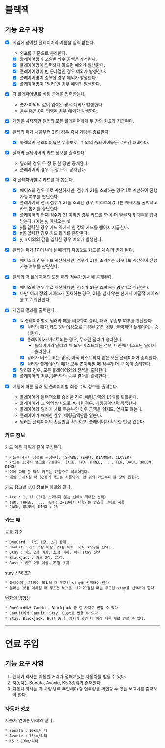 # 블랙잭

## 기능 요구 사항

- [x] 게임에 참여할 플레이어의 이름을 입력 받는다.
    - 쉼표를 기준으로 분리한다.
    - [x] 플레이어명에 포함된 좌우 공백은 제거된다.
    - [x] 플레이어명이 입력되지 않으면 예외가 발생한다.
    - [x] 플레이어명이 빈 문자열인 경우 예외가 발생한다.
    - [x] 플레이어명이 중복된 경우 예외가 발생한다.
    - [x] 플레이어명이 "딜러"인 경우 예외가 발생한다.

- [x] 각 플레이어별로 베팅 금액을 입력받는다.
    - 숫자 이외의 값이 입력된 경우 예외가 발생한다.
    - 음수 혹은 0이 입력된 경우 예외가 발생한다.

- [x] 게임을 시작하면 딜러와 모든 플레이어에게 두 장의 카드가 지급된다.

- [x] 딜러의 패가 처음부터 21인 경우 즉시 게임을 종료한다.
    - [x] 블랙잭인 플레이어들은 무승부로, 그 외의 플레이어들은 무조건 패배한다.

- [x] 딜러와 플레이어의 카드 정보를 출력한다.
    - 딜러의 경우 두 장 중 한 장만 공개된다.
    - 플레이어의 경우 두 장 모두 공개된다.

- [x] 각 플레이어별로 카드를 더 뽑는다.
    - [x] 에이스의 경우 11로 계산하지만, 점수가 21을 초과하는 경우 1로 계산하여 진행 가능 여부를 판단한다.
    - [x] 플레이어의 현재 점수가 21을 초과한 경우, 버스트되었다는 메세지를 출력하고 카드 뽑기를 중단한다.
    - [x] 플레이어의 현재 점수가 21 이하인 경우 카드를 한 장 더 받을지의 여부를 입력받는다. (예는 y, 아니오는 n)
    - [x] y를 입력한 경우 카드 덱에서 한 장의 카드를 뽑아서 지급한다.
    - [x] n을 입력한 경우 카드 뽑기를 중단한다.
    - [x] y, n 이외의 값을 입력한 경우 예외가 발생한다.

- [x] 딜러는 패가 17 이상이 될 때까지 자동으로 카드를 계속 더 받게 된다.
    - [x] 에이스의 경우 11로 계산하지만, 점수가 21을 초과하는 경우 1로 계산하여 진행 가능 여부를 판단한다.

- [x] 딜러와 각 플레이어의 모든 패와 점수가 동시에 공개된다.
    - [x] 에이스의 경우 11로 계산하지만, 점수가 21을 초과하는 경우 1로 계산한다.
    - [x] 다만, 여러 장의 에이스가 존재하는 경우, 21을 넘지 않는 선에서 가급적 에이스를 11로 계산한다.

- [x] 게임의 결과를 출력한다.
    - [x] 각 플레이어별로 딜러와 패를 비교하여 승리, 패배, 무승부 여부를 판단한다.
        - [x] 딜러의 패가 카드 3장 이상으로 구성된 21인 경우, 블랙잭인 플레이어는 승리한다.
        - [x] 플레이어가 버스트되는 경우, 무조건 딜러가 승리한다.
            - 플레이어와 딜러의 패 모두 버스트되는 경우, 나중에 버스트된 딜러가 승리한다.
        - [x] 딜러가 버스트되는 경우, 아직 버스트되지 않은 모든 플레이어가 승리한다.
        - [x] 딜러와 플레이어의 패가 모두 21이하일 때 점수가 더 큰 쪽이 승리한다.
    - [x] 딜러의 경우, 모든 플레이어와의 전적을 출력한다.
    - [x] 플레이어의 경우, 딜러와의 승부 결과를 출력한다.

- [x] 베팅에 따른 딜러 및 플레이어별 최종 수익 정보를 출력한다.
    - 플레이어가 블랙잭으로 승리한 경우, 베팅금액의 1.5배를 획득한다.
    - 플레이어가 그 외의 방식으로 승리한 경우, 베팅금액만큼 획득한다.
    - 플레이어와 딜러가 서로 무승부인 경우 금액을 잃지도, 얻지도 않는다.
    - 플레이어가 패배한 경우, 베팅금액만큼 잃는다.
    - 딜러는 플레이어의 손실만큼 획득하고, 플레이어가 획득한 만큼 잃는다.

### 카드 정보

카드 덱은 다음과 같이 구성된다.

```
* 카드는 4가지 심볼로 구성된다. (SPADE, HEART, DIAMOND, CLOVER)
* 카드는 13가지 랭크로 구성된다. (ACE, TWO, THREE, ..., TEN, JACK, QUEEN, KING)
* 이에 따라 한 팩의 카드는 52장으로 이루어진다. 
* 게임이 시작될 때 52장의 카드는 셔플되며, 맨 위의 카드부터 한 장씩 뽑힌다. 
```

카드 랭크별 숫자 정보는 아래와 같다.

```
* Ace : 1, 11 (21을 초과하지 않는 선에서 최대값 선택) 
* TWO, THREE, ..., TEN : 2~10까지 대응되는 번호를 그대로 사용
* JACK, QUEEN, KING : 10
```

### 카드 패

공통 기준

```
* OneCard : 카드 1장. 초기 상태.
* CanHit : 카드 2장 이상. 21점 이하. 아직 stay를 선택X.
* Stay : 카드 2장 이상. 21점 이하. 이미 stay 선택
* Blackjack : 카드 2장. 21점.
* Bust : 카드 2장 이상. 21점 초과.
```

stay 선택 조건

```
* 플레이어는 21점이 되었을 때 무조건 stay를 선택해야 한다.
* 딜러는 16점 이하일 때 무조건 hit을, 17~21점일 때는 무조건 stay를 선택해야 한다.
```

변화의 방향성

```
* OneCard에서 CanHit, Blackjack 중 한 가지로 변할 수 있다.
* CanHit에서 CanHit, Stay, Bust로 변할 수 있다.
* Stay, Blackjack, Bust 중 한 가지가 되면 더 이상 다른 패로 변할 수 없다.
```

---

# 연료 주입

## 기능 요구 사항

1. 렌터카 회사는 이동할 거리가 정해져있는 자동차를 받을 수 있다.
2. 자동차는 Sonata, Avante, K5 3종류가 존재한다.
3. 자동차 회사는 각 차량 별로 주입해야 할 연료량을 확인할 수 있는 보고서를 출력해야 한다.

### 자동차 정보

자동차 연비는 아래와 같다.

```
* Sonata : 10km/리터
* Avante : 15km/리터
* K5 : 13km/리터
```